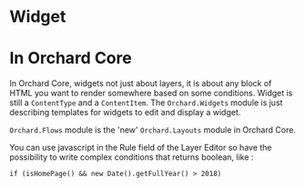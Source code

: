 # Widget



# In Orchard Core



In Orchard Core, widgets not just about layers, it is about any block of HTML you want to render somewhere based on some conditions. Widget is still a `ContentType` and a `ContentItem`. The `Orchard.Widgets` module is just describing templates for widgets to edit and display a widget.

`Orchard.Flows` module is the 'new' `Orchard.Layouts` module in Orchard Core.

You can use javascript in the Rule field of the Layer Editor so have the possibility to write complex conditions that returns boolean, like :

    if (isHomePage() && new Date().getFullYear() > 2018)
